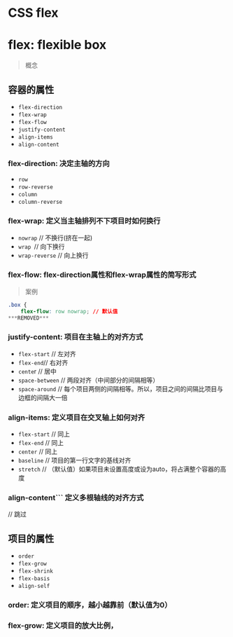 # CSS flex

# flex: flexible box

> 概念

## 容器的属性

- ```flex-direction```
- ```flex-wrap```
- ```flex-flow```
- ```justify-content```
- ```align-items```
- ```align-content```

### flex-direction: 决定主轴的方向

- ```row```
- ```row-reverse```
- ```column```
- ```column-reverse```

### flex-wrap: 定义当主轴排列不下项目时如何换行

- ```nowrap``` // 不换行(挤在一起)
- ```wrap ```// 向下换行
- ```wrap-reverse``` // 向上换行

### flex-flow: flex-direction属性和flex-wrap属性的简写形式

> 案例

```css
.box {
	flex-flow: row nowrap; // 默认值
***REMOVED***
```

### justify-content: 项目在主轴上的对齐方式

- ```flex-start``` // 左对齐
- ```flex-end```// 右对齐
- ```cente```r // 居中
- ```space-between``` // 两段对齐（中间部分的间隔相等）
- ```space-around``` // 每个项目两侧的间隔相等。所以，项目之间的间隔比项目与边框的间隔大一倍

### align-items: 定义项目在交叉轴上如何对齐

- ```flex-start``` // 同上
- ```flex-end``` // 同上
- ```center``` // 同上
- ```baseline``` // 项目的第一行文字的基线对齐
- ```stretch``` // （默认值）如果项目未设置高度或设为auto，将占满整个容器的高度

### align-content``` 定义多根轴线的对齐方式

// 跳过

## 项目的属性

- ```order```
- ```flex-grow```
- ```flex-shrink```
- ```flex-basis```
- ```align-self```

### order: 定义项目的顺序，越小越靠前（默认值为0）

### flex-grow: 定义项目的放大比例，